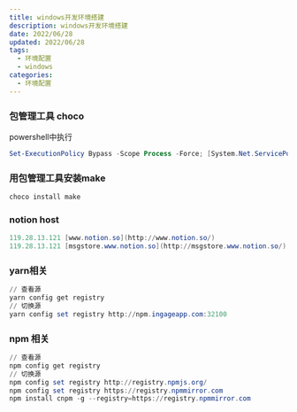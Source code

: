 ```yaml
---
title: windows开发环境搭建
description: windows开发环境搭建
date: 2022/06/28
updated: 2022/06/28
tags: 
  - 环境配置
  - windows
categories:
  - 环境配置
---
```


### 包管理工具 choco

powershell中执行 

```powershell
Set-ExecutionPolicy Bypass -Scope Process -Force; [System.Net.ServicePointManager]::SecurityProtocol = [System.Net.ServicePointManager]::SecurityProtocol -bor 3072; iex ((New-Object System.Net.WebClient).DownloadString('[https://community.chocolatey.org/install.ps1](https://community.chocolatey.org/install.ps1)'))
```

### 用包管理工具安装make

```powershell
choco install make
```

### notion host

```powershell
119.28.13.121 [www.notion.so](http://www.notion.so/)
119.28.13.121 [msgstore.www.notion.so](http://msgstore.www.notion.so/)
```

### yarn相关

```powershell
// 查看源
yarn config get registry
// 切换源
yarn config set registry http://npm.ingageapp.com:32100
```

### npm 相关

```powershell
// 查看源
npm config get registry
// 切换源
npm config set registry http://registry.npmjs.org/
npm config set registry https://registry.npmmirror.com
npm install cnpm -g --registry=https://registry.npmmirror.com

```